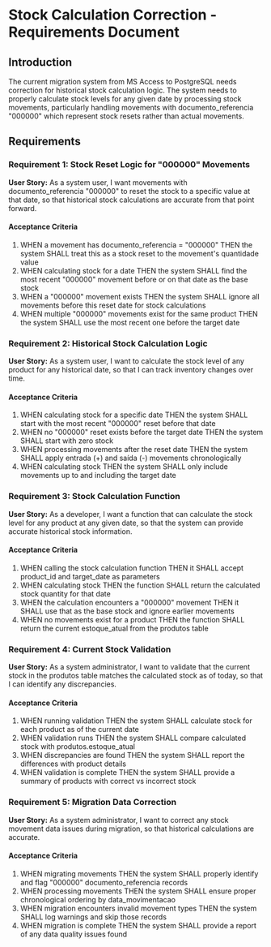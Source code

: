 # Stock Calculation Correction - Requirements Document

## Introduction

The current migration system from MS Access to PostgreSQL needs correction for historical stock calculation logic. The system needs to properly calculate stock levels for any given date by processing stock movements, particularly handling movements with documento_referencia "000000" which represent stock resets rather than actual movements.

## Requirements

### Requirement 1: Stock Reset Logic for "000000" Movements

**User Story:** As a system user, I want movements with documento_referencia "000000" to reset the stock to a specific value at that date, so that historical stock calculations are accurate from that point forward.

#### Acceptance Criteria

1. WHEN a movement has documento_referencia = "000000" THEN the system SHALL treat this as a stock reset to the movement's quantidade value
2. WHEN calculating stock for a date THEN the system SHALL find the most recent "000000" movement before or on that date as the base stock
3. WHEN a "000000" movement exists THEN the system SHALL ignore all movements before this reset date for stock calculations
4. WHEN multiple "000000" movements exist for the same product THEN the system SHALL use the most recent one before the target date

### Requirement 2: Historical Stock Calculation Logic

**User Story:** As a system user, I want to calculate the stock level of any product for any historical date, so that I can track inventory changes over time.

#### Acceptance Criteria

1. WHEN calculating stock for a specific date THEN the system SHALL start with the most recent "000000" reset before that date
2. WHEN no "000000" reset exists before the target date THEN the system SHALL start with zero stock
3. WHEN processing movements after the reset date THEN the system SHALL apply entrada (+) and saída (-) movements chronologically
4. WHEN calculating stock THEN the system SHALL only include movements up to and including the target date

### Requirement 3: Stock Calculation Function

**User Story:** As a developer, I want a function that can calculate the stock level for any product at any given date, so that the system can provide accurate historical stock information.

#### Acceptance Criteria

1. WHEN calling the stock calculation function THEN it SHALL accept product_id and target_date as parameters
2. WHEN calculating stock THEN the function SHALL return the calculated stock quantity for that date
3. WHEN the calculation encounters a "000000" movement THEN it SHALL use that as the base stock and ignore earlier movements
4. WHEN no movements exist for a product THEN the function SHALL return the current estoque_atual from the produtos table

### Requirement 4: Current Stock Validation

**User Story:** As a system administrator, I want to validate that the current stock in the produtos table matches the calculated stock as of today, so that I can identify any discrepancies.

#### Acceptance Criteria

1. WHEN running validation THEN the system SHALL calculate stock for each product as of the current date
2. WHEN validation runs THEN the system SHALL compare calculated stock with produtos.estoque_atual
3. WHEN discrepancies are found THEN the system SHALL report the differences with product details
4. WHEN validation is complete THEN the system SHALL provide a summary of products with correct vs incorrect stock

### Requirement 5: Migration Data Correction

**User Story:** As a system administrator, I want to correct any stock movement data issues during migration, so that historical calculations are accurate.

#### Acceptance Criteria

1. WHEN migrating movements THEN the system SHALL properly identify and flag "000000" documento_referencia records
2. WHEN processing movements THEN the system SHALL ensure proper chronological ordering by data_movimentacao
3. WHEN migration encounters invalid movement types THEN the system SHALL log warnings and skip those records
4. WHEN migration is complete THEN the system SHALL provide a report of any data quality issues found